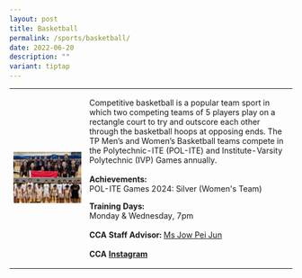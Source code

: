 ```yaml
---
layout: post
title: Basketball
permalink: /sports/basketball/
date: 2022-06-20
description: ""
variant: tiptap
---
```

<table style="minWidth: 50px">
<colgroup>
<col>
<col>
</colgroup>
<tbody>
<tr>
<td rowspan="1" colspan="1">
<div class="isomer-image-wrapper">
<img style="width: 100%" height="auto" width="100%" alt="" src="/images/Sports/Basketball_New.jpg">
</div>
</td>
<td rowspan="1" colspan="1">
<p>Competitive basketball is a popular team sport in which two competing
teams of 5 players play on a rectangle court to try and outscore each other
through the basketball hoops at opposing ends. The TP Men’s and Women’s
Basketball teams compete in the Polytechnic-ITE (POL-ITE) and Institute-Varsity
Polytechnic (IVP) Games annually.
<br>
<br><strong>Achievements:</strong>
<br>POL-ITE Games 2024: Silver (Women's Team)
<br>
</p>
<p><strong>Training Days:</strong>
<br>Monday &amp; Wednesday, 7pm
<br>
<br><strong>CCA Staff Advisor:</strong>  <a href="mailto:Pei_Jun_JOW@tp.edu.sg" rel="noopener noreferrer nofollow" target="_blank">Ms Jow Pei Jun</a>
<br>
<br><strong>CCA <a href="https://www.instagram.com/temasekpoly_basketball/" rel="noopener noreferrer nofollow" target="_blank">Instagram</a></strong>
</p>
</td>
</tr>
</tbody>
</table>
<p></p>